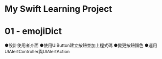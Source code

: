 # My Swift Learning Project

# 01 - emojiDict

●設計使用者介面
●使用UIButton建立按鈕並加上程式碼
●變更按鈕顏色
●運用UIAlertController與UIAlertAction
